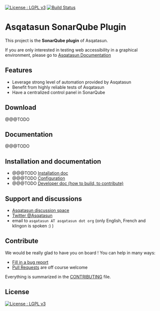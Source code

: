 [![License : LGPL v3](https://img.shields.io/badge/License-LGPL3-blue.svg)](LICENSE) 
[![Build Status](https://travis-ci.org/Asqatasun/Asqatasun-Sonar-Plugin.svg)](https://travis-ci.org/Asqatasun/Asqatasun-Sonar-Plugin)

# Asqatasun SonarQube Plugin

This project is the **SonarQube plugin** of Asqatasun. 

If you are only interested in testing web accessibility in a graphical environment,
please go to [Asqatasun Documentation](http://doc.asqatasun.org/en/)


## Features

* Leverage strong level of automation provided by Asqatasun
* Benefit from highly reliable tests of Asqatasun
* Have a centralized control panel in SonarQube

## Download

@@@TODO

## Documentation

@@@TODO



## Installation and documentation

* @@@TODO  [Installation doc](#install.md) 
* @@@TODO  [Configuration](#configuration.md)
* @@@TODO  [Developer doc (how to build, to contribute)](#developer-doc.md)


## Support and discussions

* [Asqatasun discussion space](http://forum.asqatasun.org/) 
* [Twitter @Asqatasun](https://twitter.com/Asqatasun)
* email to `asqatasun AT asqatasun dot org` (only English, French and klingon is spoken :) ) 


## Contribute

We would be really glad to have you on board ! You can help in many ways:

* [Fill in a bug report](https://github.com/Asqatasun/Asqatasun-Sonar-Plugin/issues)
* [Pull Requests](https://github.com/Asqatasun/Asqatasun-Sonar-Plugin/pulls) are off course welcome

Everything is summarized in the [CONTRIBUTING](CONTRIBUTING.md) file.



## License
[![License : LGPL v3](http://www.gnu.org/graphics/lgplv3-147x51.png)](LICENSE) 

